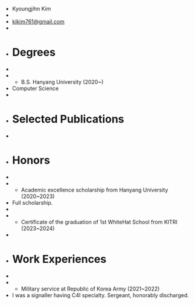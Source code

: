 - 	Kyoungjihn Kim
- 
- kjkim761@gmail.com
- 
- # Degrees
- 
- * B.S. Hanyang University (2020~)
- Computer Science
- 
- # Selected Publications
- 
- # Honors
- 
- * Academic excellence scholarship from Hanyang University (2020~2023)
- Full scholarship.
- 
- * Certificate of the graduation of 1st WhiteHat School from KITRI (2023~2024)
- 
- # Work Experiences
- 
- * Military service at Republic of Korea Army (2021~2022)
- I was a signaller having C4I specialty. Sergeant, honorably discharged.
